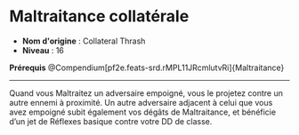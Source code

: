 # Maltraitance collatérale

 * **Nom d'origine** : Collateral Thrash
 * **Niveau** : 16


<p><strong>Prérequis</strong> @Compendium[pf2e.feats-srd.rMPL11JRcmlutvRi]{Maltraitance}</p>
<hr>
<p>Quand vous Maltraitez un adversaire empoigné, vous le projetez contre un autre ennemi à proximité. Un autre adversaire adjacent à celui que vous avez empoigné subit également vos dégâts de Maltraitance, et bénéficie d’un jet de Réflexes basique contre votre DD de classe.</p>